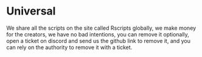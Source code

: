 # Universal
We share all the scripts on the site called Rscripts globally, we make money for the creators, we have no bad intentions, you can remove it optionally, open a ticket on discord and send us the github link to remove it, and you can rely on the authority to remove it with a ticket.
